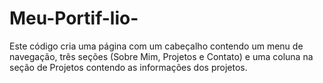 # Meu-Portif-lio-
Este código cria uma página com um cabeçalho contendo um menu de navegação, três seções (Sobre Mim, Projetos e Contato) e uma coluna na seção de Projetos contendo as informações dos projetos.
